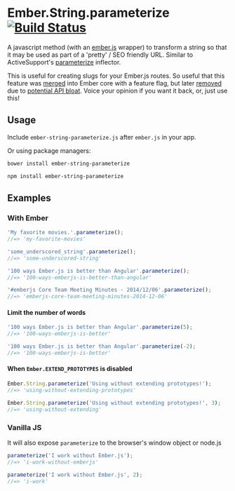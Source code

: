 # Ember.String.parameterize [![Build Status](https://travis-ci.org/gdub22/ember-string-parameterize.png?branch=master)](https://travis-ci.org/gdub22/ember-string-parameterize)

A javascript method (with an [ember.js](http://emberjs.com) wrapper) to transform a string so that it may be used as part of a 'pretty' / SEO friendly URL.
Similar to ActiveSupport's [parameterize](http://api.rubyonrails.org/classes/ActiveSupport/Inflector.html#method-i-parameterize) inflector.

This is useful for creating slugs for your Ember.js routes.  So useful that this feature was [merged](https://github.com/emberjs/ember.js/pull/3953) into Ember core with a feature flag, but later [removed](https://github.com/emberjs/ember.js/pull/4452) due to [potential API bloat](http://emberjs.com/blog/2014/01/19/core-team-meeting-minutes-2014-01-17.html). Voice your opinion if you want it back, or, just use this!

## Usage

Include `ember-string-parameterize.js` after `ember.js` in your app.

Or using package managers:
```bash
bower install ember-string-parameterize
```
```bash
npm install ember-string-parameterize
```

## Examples

### With Ember
```javascript
'My favorite movies.'.parameterize();
//=> 'my-favorite-movies'

'some_underscored_string'.parameterize();
//=> 'some-underscored-string'

'100 ways Ember.js is better than Angular'.parameterize();
//=> '100-ways-emberjs-is-better-than-angular'

'#emberjs Core Team Meeting Minutes - 2014/12/06'.parameterize();
//=> 'emberjs-core-team-meeting-minutes-2014-12-06'
```

#### Limit the number of words
```javascript
'100 ways Ember.js is better than Angular'.parameterize(5);
//=> '100-ways-emberjs-is-better'

'100 ways Ember.js is better than Angular'.parameterize(-2);
//=> '100-ways-emberjs-is-better'
```

#### When `Ember.EXTEND_PROTOTYPES` is disabled
```javascript
Ember.String.parameterize('Using without extending prototypes!');
//=> 'using-without-extending-prototypes'

Ember.String.parameterize('Using without extending prototypes!', 3);
//=> 'using-without-extending'
```

### Vanilla JS
It will also expose `parameterize` to the browser's window object or node.js
```javascript
parameterize('I work without Ember.js');
//=> 'i-work-without-emberjs'

parameterize('I work without Ember.js', 2);
//=> 'i-work'
```